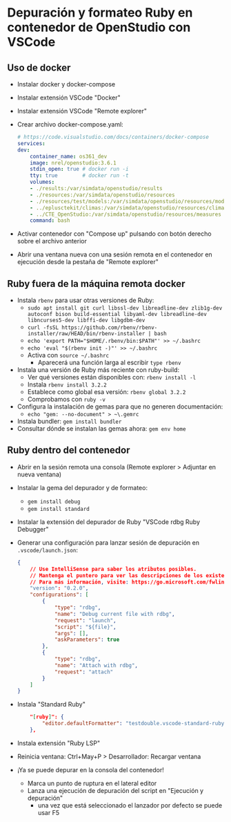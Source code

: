 # Depuración y formateo Ruby en contenedor de OpenStudio con VSCode

## Uso de docker

- Instalar docker y docker-compose
- Instalar extensión VSCode "Docker"
- Instalar extensión VSCode "Remote explorer"
- Crear archivo docker-compose.yaml:

    ```yaml
    # https://code.visualstudio.com/docs/containers/docker-compose
    services:
    dev:
        container_name: os361_dev
        image: nrel/openstudio:3.6.1
        stdin_open: true # docker run -i
        tty: true        # docker run -t
        volumes:
        - ./results:/var/simdata/openstudio/results
        - ./resources:/var/simdata/openstudio/resources
        - ./resources/test/models:/var/simdata/openstudio/resources/models
        - ../eplusctekit/climas:/var/simdata/openstudio/resources/climates
        - ../CTE_OpenStudio:/var/simdata/openstudio/resources/measures
        command: bash
    ```

- Activar contenedor con "Compose up" pulsando con botón derecho sobre el archivo anterior
- Abrir una ventana nueva con una sesión remota en el contenedor en ejecución desde la pestaña de "Remote explorer"

## Ruby fuera de la máquina remota docker

- Instala `rbenv` para usar otras versiones de Ruby:
    - `sudo apt install git curl libssl-dev libreadline-dev zlib1g-dev autoconf bison build-essential libyaml-dev libreadline-dev libncurses5-dev libffi-dev libgdbm-dev`
    - `curl -fsSL https://github.com/rbenv/rbenv-installer/raw/HEAD/bin/rbenv-installer | bash`
    - `echo 'export PATH="$HOME/.rbenv/bin:$PATH"' >> ~/.bashrc`
    - `echo 'eval "$(rbenv init -)"' >> ~/.bashrc`
    - Activa con `source ~/.bashrc`
        - Aparecerá una función larga al escribir `type rbenv`
- Instala una versión de Ruby más reciente con ruby-build:
    - Ver qué versiones están disponibles con: `rbenv install -l`
    - Instala `rbenv install 3.2.2`
    - Establece como global esa versión: `rbenv global 3.2.2`
    - Comprobamos con `ruby -v`
- Configura la instalación de gemas para que no generen documentación:
    - `echo "gem: --no-document" > ~\.gemrc`
- Instala bundler: `gem install bundler`
- Consultar dónde se instalan las gemas ahora: `gem env home`

## Ruby dentro del contenedor

- Abrir en la sesión remota una consola (Remote explorer > Adjuntar en nueva ventana)
- Instalar la gema del depurador y de formateo:
    - `gem install debug`
    - `gem install standard`
- Instalar la extensión del depurador de Ruby "VSCode rdbg Ruby Debugger"
- Generar una configuración para lanzar sesión de depuración en `.vscode/launch.json`:

    ```json
    {
        // Use IntelliSense para saber los atributos posibles.
        // Mantenga el puntero para ver las descripciones de los existentes atributos.
        // Para más información, visite: https://go.microsoft.com/fwlink/?linkid=830387
        "version": "0.2.0",
        "configurations": [
            {
                "type": "rdbg",
                "name": "Debug current file with rdbg",
                "request": "launch",
                "script": "${file}",
                "args": [],
                "askParameters": true
            },
            {
                "type": "rdbg",
                "name": "Attach with rdbg",
                "request": "attach"
            }
        ]
    }
    ```

- Instala "Standard Ruby"
  
    ```json
        "[ruby]": {
            "editor.defaultFormatter": "testdouble.vscode-standard-ruby"
        },
    ```

- Instala extensión "Ruby LSP"
- Reinicia ventana: Ctrl+May+P > Desarrollador: Recargar ventana
- ¡Ya se puede depurar en la consola del contenedor!
  - Marca un punto de ruptura en el lateral editor
  - Lanza una ejecución de depuración del script en "Ejecución y depuración"
    - una vez que está seleccionado el lanzador por defecto se puede usar F5
